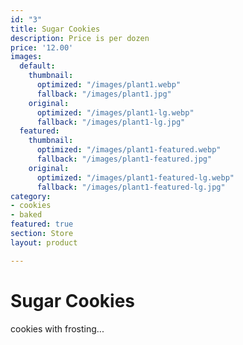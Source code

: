 ```yaml
---
id: "3"
title: Sugar Cookies
description: Price is per dozen
price: '12.00'
images:
  default:
    thumbnail:
      optimized: "/images/plant1.webp"
      fallback: "/images/plant1.jpg"
    original:
      optimized: "/images/plant1-lg.webp"
      fallback: "/images/plant1-lg.jpg"
  featured:
    thumbnail:
      optimized: "/images/plant1-featured.webp"
      fallback: "/images/plant1-featured.jpg"
    original:
      optimized: "/images/plant1-featured-lg.webp"
      fallback: "/images/plant1-featured-lg.jpg"
category:
- cookies
- baked
featured: true
section: Store
layout: product

---
```

# Sugar Cookies

cookies with frosting...